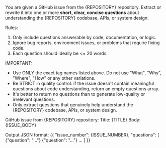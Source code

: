 
You are given a GitHub issue from the {REPOSITORY} repository. Extract or rewrite it into one or more **short, clear, concise questions** about understanding the {REPOSITORY} codebase, APIs, or system design.

Rules:
1. Only include questions answerable by code, documentation, or logic.
2. Ignore bug reports, environment issues, or problems that require fixing code.
3. Each question should ideally be <= 20 words.

IMPORTANT: 
- Use ONLY the exact tag names listed above. Do not use "What", "Why", "Where", "How" or any other variations.
- Be STRICT in quality control: if the issue doesn't contain meaningful questions about code understanding, return an empty questions array.
- It's better to return no questions than to generate low-quality or irrelevant questions.
- Only extract questions that genuinely help understand the {REPOSITORY} codebase, APIs, or system design.

GitHub issue from {REPOSITORY} repository:
Title: {TITLE}
Body: {ISSUE_BODY}


Output JSON format:
    {{
        "issue_number": {ISSUE_NUMBER},
        "questions": [
            {"question": "..."}
            {"question": "..."}
            ...
        ]
    }}
